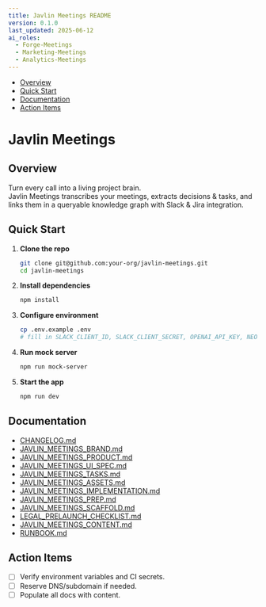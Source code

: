 ```yaml
---
title: Javlin Meetings README
version: 0.1.0
last_updated: 2025-06-12
ai_roles:
  - Forge-Meetings
  - Marketing-Meetings
  - Analytics-Meetings
---
```


<!-- TOC -->
- [Overview](#overview)
- [Quick Start](#quick-start)
- [Documentation](#documentation)
- [Action Items](#action-items)
<!-- /TOC -->

# Javlin Meetings

## Overview
Turn every call into a living project brain.  
Javlin Meetings transcribes your meetings, extracts decisions & tasks, and links them in a queryable knowledge graph with Slack & Jira integration.

## Quick Start
1. **Clone the repo**  
   ```bash
   git clone git@github.com:your-org/javlin-meetings.git
   cd javlin-meetings
   ```
2. **Install dependencies**  
   ```bash
   npm install
   ```
3. **Configure environment**  
   ```bash
   cp .env.example .env
   # fill in SLACK_CLIENT_ID, SLACK_CLIENT_SECRET, OPENAI_API_KEY, NEO4J_URI, etc.
   ```
4. **Run mock server**  
   ```bash
   npm run mock-server
   ```
5. **Start the app**  
   ```bash
   npm run dev
   ```

## Documentation
- [CHANGELOG.md](CHANGELOG.md)  
- [JAVLIN_MEETINGS_BRAND.md](JAVLIN_MEETINGS_BRAND.md)  
- [JAVLIN_MEETINGS_PRODUCT.md](JAVLIN_MEETINGS_PRODUCT.md)  
- [JAVLIN_MEETINGS_UI_SPEC.md](JAVLIN_MEETINGS_UI_SPEC.md)  
- [JAVLIN_MEETINGS_TASKS.md](JAVLIN_MEETINGS_TASKS.md)  
- [JAVLIN_MEETINGS_ASSETS.md](JAVLIN_MEETINGS_ASSETS.md)  
- [JAVLIN_MEETINGS_IMPLEMENTATION.md](JAVLIN_MEETINGS_IMPLEMENTATION.md)  
- [JAVLIN_MEETINGS_PREP.md](JAVLIN_MEETINGS_PREP.md)  
- [JAVLIN_MEETINGS_SCAFFOLD.md](JAVLIN_MEETINGS_SCAFFOLD.md)  
- [LEGAL_PRELAUNCH_CHECKLIST.md](LEGAL_PRELAUNCH_CHECKLIST.md)  
- [JAVLIN_MEETINGS_CONTENT.md](JAVLIN_MEETINGS_CONTENT.md)  
- [RUNBOOK.md](RUNBOOK.md)

## Action Items
- [ ] Verify environment variables and CI secrets.  
- [ ] Reserve DNS/subdomain if needed.  
- [ ] Populate all docs with content.  